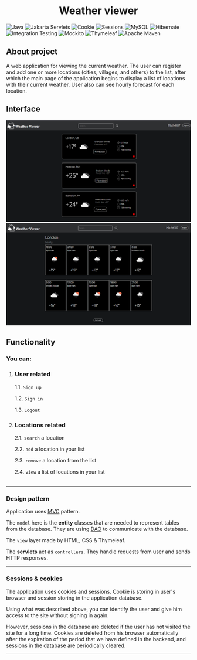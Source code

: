 <h1 align="center">Weather viewer</h1>

![Java](https://img.shields.io/badge/java-black.svg?style=for-the-badge&logo=openjdk&logoColor=white)
![Jakarta Servlets](https://img.shields.io/badge/Jakarta%20Servlets-black?style=for-the-badge&logo=java&logoColor=white)
![Cookie](https://img.shields.io/badge/Cookies-black?style=for-the-badge&logo=cookie&logoColor=white)
![Sessions](https://img.shields.io/badge/sessions-black?style=for-the-badge&logoColor=white)
![MySQL](https://img.shields.io/badge/MySQL-black?style=for-the-badge&logo=mysql&logoColor=white)
![Hibernate](https://img.shields.io/badge/Hibernate-black?style=for-the-badge&logo=hibernate&logoColor=white)
![Integration Testing](https://img.shields.io/badge/Integration%20Testing-black?style=for-the-badge&logoColor=white)
![Mockito](https://img.shields.io/badge/Mockito-black?style=for-the-badge&logo=mockito&logoColor=white)
![Thymeleaf](https://img.shields.io/badge/Thymeleaf-black?style=for-the-badge&logo=thymeleaf&logoColor=white)
![Apache Maven](https://img.shields.io/badge/Apache%20Maven-black?style=for-the-badge&logo=Apache%20Maven&logoColor=white)


## About project

A web application for viewing the current weather. The user can register and add one or more locations 
(cities, villages, and others) to the list, after which the main page of the application begins 
to display a list of locations with their current weather. User also can see hourly forecast for each location.


## Interface
![img_2.png](src/main/webapp/static/img/img_2.png)
![img.png](src/main/webapp/static/img/img.png)

## Functionality

### You can:
1. <h3>User related</h3>

   1.1. `Sign up`

   1.2. `Sign in`

   1.3. `Logout`

2. <h3>Locations related</h3>

   2.1. `search` a location

   2.2. `add` a location in your list

   2.3. `remove` a location from the list

   2.4. `view` a list of locations in your list
<br></br>

---

### Design pattern

Application uses [MVC](https://en.wikipedia.org/wiki/Model–view–controller) pattern. 

The `model` here is the **entity** classes that are needed to represent tables from the database. They are using [DAO](https://en.wikipedia.org/wiki/Data_access_object) to communicate with the database.

The `view` layer made by HTML, CSS & Thymeleaf.

The **servlets** act as `controllers`. They handle requests from user and sends HTTP responses.

---

### Sessions & cookies

The application uses cookies and sessions. Cookie is storing in user's browser and session storing in the application database.

Using what was described above, you can identify the user and give him access to the site without signing in again.

However, sessions in the database are deleted if the user has not visited the site for a long time. Cookies are deleted from his browser automatically after the expiration of the period that we have defined in the backend, and sessions in the database are periodically cleared.

---





